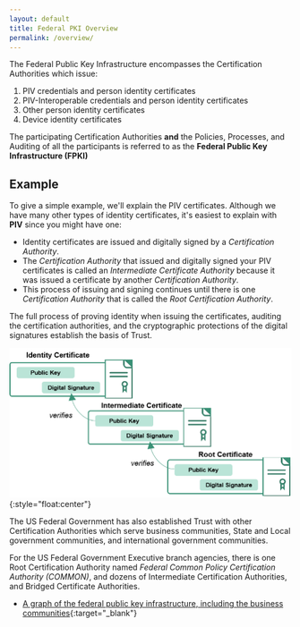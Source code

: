 ```yaml
---
layout: default
title: Federal PKI Overview
permalink: /overview/
---
```


The Federal Public Key Infrastructure encompasses the Certification Authorities which issue:

1. PIV credentials and person identity certificates
2. PIV-Interoperable credentials and person identity certificates
3. Other person identity certificates
4. Device identity certificates

The participating Certification Authorities **and** the Policies, Processes, and Auditing of all the participants is referred to as the **Federal Public Key Infrastructure (FPKI)**

## Example
To give a simple example, we'll explain the PIV certificates.  Although we have many other types of identity certificates, it's easiest to explain with **PIV** since you might have one:

* Identity certificates are issued and digitally signed by a _Certification Authority_.  
* The _Certification Authority_ that issued and digitally signed your PIV certificates is called an _Intermediate Certificate Authority_ because it was issued a certificate by another _Certification Authority_.  
* This process of issuing and signing continues until there is one  _Certification Authority_ that is called the _Root Certification Authority_.

The full process of proving identity when issuing the certificates, auditing the certification authorities, and the cryptographic protections of the digital signatures establish the basis of Trust.

![Example of an identity certificate with intermediate and root](../img/certificatechain_small.png){:style="float:center"}

The US Federal Government has also established Trust with other Certification Authorities which serve business communities, State and Local government communities, and international government communities.

For the US Federal Government Executive branch agencies, there is one Root Certification Authority named _Federal Common Policy Certification Authority (COMMON)_, and dozens of Intermediate Certification Authorities, and Bridged Certificate Authorities.  

*  [A graph of the federal public key infrastructure, including the business communities](https://fpki-graph.fpki-lab.gov/){:target="_blank"}




<!-- TODO: Reuse same information and visuals from here https://github.com/GSA/piv-guides/blob/staging/pages/certchains.md -->
